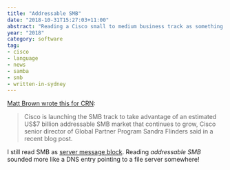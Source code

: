 ```yaml
---
title: "Addressable SMB"
date: "2018-10-31T15:27:03+11:00"
abstract: "Reading a Cisco small to medium business track as something else."
year: "2018"
category: software
tag:
- cisco
- language
- news
- samba
- smb
- written-in-sydney
---
```

[Matt Brown wrote this for CRN]\:

> Cisco is launching the SMB track to take advantage of an estimated US$7 billion addressable SMB market that continues to grow, Cisco senior director of Global Partner Program Sandra Flinders said in a recent blog post.

I still read SMB as [server message block]. Reading *addressable SMB* sounded more like a DNS entry pointing to a file server somewhere!

[Matt Brown wrote this for CRN]: https://www.crn.com.au/news/cisco-opens-new-smb-track-in-express-specialisation-program-514720?eid=4&edate=20181031&utm_source=UTM-IS-SPAM&utm_medium=UTM-IS-SPAM&utm_campaign=UTM-IS-SPAM
[server message block]: https://en.wikipedia.org/wiki/Server_Message_Block


